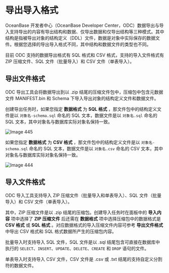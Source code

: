 导出导入格式 
===========================

OceanBase 开发者中心（OceanBase Developer Center，ODC）数据导出与导入支持导出的内容有导出结构和数据、仅导出数据和仅导出结构等三种模式。其中结构是指被导出对象的结构定义（DDL）文件，数据是对象中实际保存的数据文件。根据您选择的导出导入格式不同，其中结构和数据文件的类型也不同。

目前 ODC 支持的数据导出格式有 SQL 格式和 CSV 格式，支持的导入文件格式有 ZIP 压缩文件、SQL 文件（批量导入）和 CSV 文件（单表导入）。

导出文件格式 
---------------------------

ODC 导出工具会将数据导出到以 .zip 结尾的压缩文件包中，压缩包中包含元数据文件 MANIFEST.bin 和 Schema 下导入导出对象的结构定义文件和数据文件。

创建导出任务时，如果您指定 **数据格式** 为 **SQL 格式** ，那文件包中的结构定义文件是以 `对象名-schema.sql` 命名的 SQL 文本，数据文件是以 `对象名.sql` 命名的 SQL 文本，其中对象名与数据库实际对象名保持一致。

![Image 445](https://help-static-aliyun-doc.aliyuncs.com/assets/img/zh-CN/2671938161/p263147.png)

如果您指定 **数据格式** 为 **CSV 格式** ，那文件包中的结构定义文件是以 `对象名-schema.sql` 命名的 SQL 文本，数据文件是以 `对象名.csv` 命名的 CSV 文本，其中对象名与数据库实际对象名保持一致。

![Image 444](https://help-static-aliyun-doc.aliyuncs.com/assets/img/zh-CN/3671938161/p263148.png)

导入文件格式 
---------------------------

ODC 导入工具支持导入 ZIP 压缩文件（批量导入和单表导入）、SQL 文件（批量导入）和 CSV 文件（单表导入）。

其中，ZIP 压缩文件是以 .zip 结尾的压缩包。创建导入任务时在面板中的 **导入内容** 项中选择了 **ZIP 压缩文件** 后还需在 **数据格式** 项中选择压缩包中的数据格式是 **CSV 格式** 或 **SQL 格式** 。对应数据格式的导入压缩文件内容可参考 **导出文件格式** 中导出 CSV 格式和 SQL 格式数据所产生的压缩包内容。

批量导入时支持导入 SQL 文件，SQL 文件是以 .sql 结尾包含可直接在数据库中执行的 `SELECT`、`INSERT`、`UPDATE`、`DELETE`、`CREATE` 和 `DROP` 语句的文件。

单表导入时支持导入 CSV 文件，CSV 文件是 .csv 或 .txt 结尾的支持自定义分割符的数据文件。
